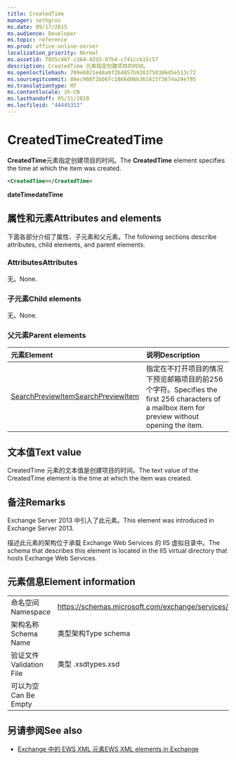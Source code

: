 ```yaml
---
title: CreatedTime
manager: sethgros
ms.date: 09/17/2015
ms.audience: Developer
ms.topic: reference
ms.prod: office-online-server
localization_priority: Normal
ms.assetid: 7055c86f-c364-42d3-87b4-c741ccb15c57
description: CreatedTime 元素指定创建项目的时间。
ms.openlocfilehash: 709e6021e48a9f2b4857b9283750306d5e513c72
ms.sourcegitcommit: 88ec988f2bb67c1866d06b361615f3674a24e795
ms.translationtype: MT
ms.contentlocale: zh-CN
ms.lasthandoff: 05/31/2020
ms.locfileid: "44445312"
---
```

# <a name="createdtime"></a><span data-ttu-id="a649e-103">CreatedTime</span><span class="sxs-lookup"><span data-stu-id="a649e-103">CreatedTime</span></span>

<span data-ttu-id="a649e-104">**CreatedTime**元素指定创建项目的时间。</span><span class="sxs-lookup"><span data-stu-id="a649e-104">The **CreatedTime** element specifies the time at which the item was created.</span></span> 
  
```xml
<CreatedTime></CreatedTime>
```

 <span data-ttu-id="a649e-105">**dateTime**</span><span class="sxs-lookup"><span data-stu-id="a649e-105">**dateTime**</span></span>
## <a name="attributes-and-elements"></a><span data-ttu-id="a649e-106">属性和元素</span><span class="sxs-lookup"><span data-stu-id="a649e-106">Attributes and elements</span></span>

<span data-ttu-id="a649e-107">下面各部分介绍了属性、子元素和父元素。</span><span class="sxs-lookup"><span data-stu-id="a649e-107">The following sections describe attributes, child elements, and parent elements.</span></span>
  
### <a name="attributes"></a><span data-ttu-id="a649e-108">Attributes</span><span class="sxs-lookup"><span data-stu-id="a649e-108">Attributes</span></span>

<span data-ttu-id="a649e-109">无。</span><span class="sxs-lookup"><span data-stu-id="a649e-109">None.</span></span>
  
### <a name="child-elements"></a><span data-ttu-id="a649e-110">子元素</span><span class="sxs-lookup"><span data-stu-id="a649e-110">Child elements</span></span>

<span data-ttu-id="a649e-111">无。</span><span class="sxs-lookup"><span data-stu-id="a649e-111">None.</span></span>
  
### <a name="parent-elements"></a><span data-ttu-id="a649e-112">父元素</span><span class="sxs-lookup"><span data-stu-id="a649e-112">Parent elements</span></span>

|<span data-ttu-id="a649e-113">**元素**</span><span class="sxs-lookup"><span data-stu-id="a649e-113">**Element**</span></span>|<span data-ttu-id="a649e-114">**说明**</span><span class="sxs-lookup"><span data-stu-id="a649e-114">**Description**</span></span>|
|:-----|:-----|
|[<span data-ttu-id="a649e-115">SearchPreviewItem</span><span class="sxs-lookup"><span data-stu-id="a649e-115">SearchPreviewItem</span></span>](searchpreviewitem.md) <br/> |<span data-ttu-id="a649e-116">指定在不打开项目的情况下预览邮箱项目的前256个字符。</span><span class="sxs-lookup"><span data-stu-id="a649e-116">Specifies the first 256 characters of a mailbox item for preview without opening the item.</span></span>  <br/> |
   
## <a name="text-value"></a><span data-ttu-id="a649e-117">文本值</span><span class="sxs-lookup"><span data-stu-id="a649e-117">Text value</span></span>

<span data-ttu-id="a649e-118">CreatedTime 元素的文本值是创建项目的时间。</span><span class="sxs-lookup"><span data-stu-id="a649e-118">The text value of the CreatedTime element is the time at which the item was created.</span></span> 
  
## <a name="remarks"></a><span data-ttu-id="a649e-119">备注</span><span class="sxs-lookup"><span data-stu-id="a649e-119">Remarks</span></span>

<span data-ttu-id="a649e-120">Exchange Server 2013 中引入了此元素。</span><span class="sxs-lookup"><span data-stu-id="a649e-120">This element was introduced in Exchange Server 2013.</span></span>
  
<span data-ttu-id="a649e-121">描述此元素的架构位于承载 Exchange Web Services 的 IIS 虚拟目录中。</span><span class="sxs-lookup"><span data-stu-id="a649e-121">The schema that describes this element is located in the IIS virtual directory that hosts Exchange Web Services.</span></span>
  
## <a name="element-information"></a><span data-ttu-id="a649e-122">元素信息</span><span class="sxs-lookup"><span data-stu-id="a649e-122">Element information</span></span>

|||
|:-----|:-----|
|<span data-ttu-id="a649e-123">命名空间</span><span class="sxs-lookup"><span data-stu-id="a649e-123">Namespace</span></span>  <br/> |https://schemas.microsoft.com/exchange/services/2006/types  <br/> |
|<span data-ttu-id="a649e-124">架构名称</span><span class="sxs-lookup"><span data-stu-id="a649e-124">Schema Name</span></span>  <br/> |<span data-ttu-id="a649e-125">类型架构</span><span class="sxs-lookup"><span data-stu-id="a649e-125">Type schema</span></span>  <br/> |
|<span data-ttu-id="a649e-126">验证文件</span><span class="sxs-lookup"><span data-stu-id="a649e-126">Validation File</span></span>  <br/> |<span data-ttu-id="a649e-127">类型 .xsd</span><span class="sxs-lookup"><span data-stu-id="a649e-127">types.xsd</span></span>  <br/> |
|<span data-ttu-id="a649e-128">可以为空</span><span class="sxs-lookup"><span data-stu-id="a649e-128">Can Be Empty</span></span>  <br/> ||
   
## <a name="see-also"></a><span data-ttu-id="a649e-129">另请参阅</span><span class="sxs-lookup"><span data-stu-id="a649e-129">See also</span></span>



- [<span data-ttu-id="a649e-130">Exchange 中的 EWS XML 元素</span><span class="sxs-lookup"><span data-stu-id="a649e-130">EWS XML elements in Exchange</span></span>](ews-xml-elements-in-exchange.md)

